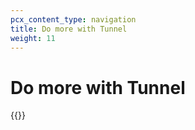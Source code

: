 ```yaml
---
pcx_content_type: navigation
title: Do more with Tunnel
weight: 11
---
```


# Do more with Tunnel

{{<directory-listing>}}
